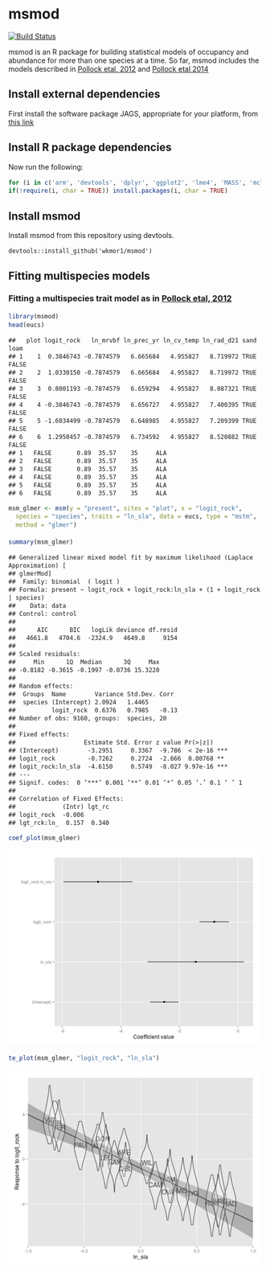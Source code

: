 # msmod

[![Build Status](https://travis-ci.org/wkmor1/msmod.svg?branch=master)](https://travis-ci.org/wkmor1/msmod)

msmod is an R package for building statistical models of occupancy and abundance for more than one species at a time. So far, msmod includes the models described in
[Pollock etal, 2012](http://onlinelibrary.wiley.com/doi/10.1111/j.1600-0587.2011.07085.x/abstract) and [Pollock etal 2014](http://onlinelibrary.wiley.com/doi/10.1111/2041-210X.12180/full)

## Install external dependencies
First install the software package JAGS, appropriate for your platform, from [this link](http://sourceforge.net/projects/mcmc-jags/files/JAGS/4.x/) 

## Install R package dependencies
Now run the following:
```R
for (i in c('arm', 'devtools', 'dplyr', 'ggplot2', 'lme4', 'MASS', 'mclust', 'R2jags', 'rstan'))
if(!require(i, char = TRUE)) install.packages(i, char = TRUE)
```
## Install msmod

Install msmod from this repository using devtools.
```
devtools::install_github('wkmor1/msmod')
```
## Fitting multispecies models 

### Fitting a multispecies trait model as in [Pollock etal, 2012](http://onlinelibrary.wiley.com/doi/10.1111/j.1600-0587.2011.07085.x/abstract)
```R
library(msmod)
head(eucs)
```
```
##   plot logit_rock   ln_mrvbf ln_prec_yr ln_cv_temp ln_rad_d21 sand  loam
## 1    1  0.3846743 -0.7874579   6.665684   4.955827   8.719972 TRUE FALSE
## 2    2  1.0330150 -0.7874579   6.665684   4.955827   8.719972 TRUE FALSE
## 3    3  0.8001193 -0.7874579   6.659294   4.955827   8.087321 TRUE FALSE
## 4    4 -0.3846743 -0.7874579   6.656727   4.955827   7.400395 TRUE FALSE
## 5    5 -1.6034499 -0.7874579   6.648985   4.955827   7.209399 TRUE FALSE
## 6    6  1.2950457 -0.7874579   6.734592   4.955827   8.520882 TRUE FALSE
## 1   FALSE       0.89  35.57    35     ALA
## 2   FALSE       0.89  35.57    35     ALA
## 3   FALSE       0.89  35.57    35     ALA
## 4   FALSE       0.89  35.57    35     ALA
## 5   FALSE       0.89  35.57    35     ALA
## 6   FALSE       0.89  35.57    35     ALA
```
```R
msm_glmer <- msm(y = "present", sites = "plot", x = "logit_rock",
  species = "species", traits = "ln_sla", data = eucs, type = "mstm",
  method = "glmer")

summary(msm_glmer)
```
```
## Generalized linear mixed model fit by maximum likelihood (Laplace Approximation) [
## glmerMod]
##  Family: binomial  ( logit )
## Formula: present ~ logit_rock + logit_rock:ln_sla + (1 + logit_rock | species)
##    Data: data
## Control: control
## 
##      AIC      BIC   logLik deviance df.resid 
##   4661.8   4704.6  -2324.9   4649.8     9154 
## 
## Scaled residuals: 
##     Min      1Q  Median      3Q     Max 
## -0.8182 -0.3615 -0.1997 -0.0736 15.3220 
## 
## Random effects:
##  Groups  Name        Variance Std.Dev. Corr 
##  species (Intercept) 2.0924   1.4465        
##          logit_rock  0.6376   0.7985   -0.13
## Number of obs: 9160, groups:  species, 20
## 
## Fixed effects:
##                   Estimate Std. Error z value Pr(>|z|)    
## (Intercept)        -3.2951     0.3367  -9.786  < 2e-16 ***
## logit_rock         -0.7262     0.2724  -2.666  0.00768 ** 
## logit_rock:ln_sla  -4.6150     0.5749  -8.027 9.97e-16 ***
## ---
## Signif. codes:  0 ‘***’ 0.001 ‘**’ 0.01 ‘*’ 0.05 ‘.’ 0.1 ‘ ’ 1
## 
## Correlation of Fixed Effects:
##             (Intr) lgt_rc
## logit_rock  -0.006       
## lgt_rck:ln_  0.157  0.340
```
```R
coef_plot(msm_glmer)
```
![Coefficient plot](inst/coef_plot.png?raw=true)
```R
te_plot(msm_glmer, "logit_rock", "ln_sla")
```
![Trait-environment plot](inst/te_plot.png?raw=true)
